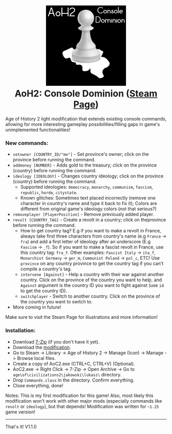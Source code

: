 <h1 align="center"><img src="ConsoleDominion.jpg" width="250"><br>AoH2: Console Dominion (<b><a href="https://steamcommunity.com/sharedfiles/filedetails/?id=3563307293">Steam Page</a></b>)</h1>

Age of History 2 light modification that extends existing console commands, allowing for more interesting gameplay possibilities/filling gaps in game's unimplemented functionalities!

### New commands:
- `setowner [COUNTRY_ID/"me"]` - Set province's owner; click on the province before running the command.
- `addmoney [NUMBER]` - Adds gold to the treasury; click on the province (country) before running the command.
- `ideology [IDEOLOGY]` - Changes country ideology; click on the province (country) before running the command.
  - Supported ideologies: `democracy`, `monarchy`, `communism`, `fascism`, `republic`, `horde`, `citystate`.
  - Known glitches: Sometimes text placed incorrectly (remove one character in country's name and type it back to fix it); Colors are different from original game's ideology colors (not that serious?)
- `removeplayer [PlayerPosition]` - Remove previously added player.
- `revolt [COUNTRY_TAG]` - Create a revolt in a country; click on theprovince before running the command.
  - How to get country tag? E.g if you want to make a revolt in France, always take first three characters from country's name (e.g `France` -> `fra`) and add a first letter of ideology after an underscore (E.g `Fascism` -> `_f`). So if you want to make a fascist revolt in France, use this country tag: `fra_f`. Other examples: `Fascist Italy` -> `ita_f`, `Monarchist Germany` -> `ger_m`, `Communist Poland` -> `pol_c`, ETC! Use `province` on any country province to get the country tag if you can't compile a country's tag.
  - `intervene [Against]` - Help a country with their war against another country. Click on the province of the country you want to help, and `Against` argument is the country ID you want to fight against (use `id` to get the country ID).
  - `switchplayer` - Switch to another country. Click on the province of the country you want to switch to.
- More coming in future!

Make sure to visit the Steam Page for illustrations and more information!

### Installation:
- Download <a href="https://www.7-zip.org/">7-Zip</a> (if you don't have it yet).
- Download the <a href="https://github.com/xzripper/ConsoleDominion.AoH2/releases/tag/v1.1.0-steam">modification</a>.
- Go to Steam -> Library -> Age of History 2 -> Manage (Icon) -> Manage -> Browse local files.
- Create a copy of AoC2.exe (CTRL+C, CTRL+V) (Optional).
- AoC2.exe -> Right Click -> 7-Zip -> Open Archive -> Go to `age\of\civilizations2\jakowski\lukasz\` directory.
- Drop `Commands.class` in the directory. Confirm everything.
- Close everything, done!

Notes: This is my first modification for this game! Also, most likely this modification won't work with other major mods (especially commands like `revolt` or `ideology`), but that depends! Modification was written for `~1.25` game version!

<hr>

That's it! V1.1.0

